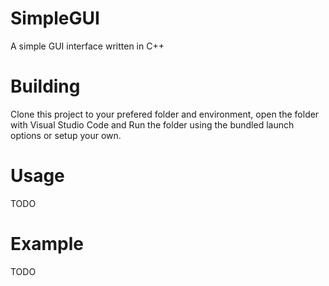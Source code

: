 # SimpleGUI
A simple GUI interface written in C++
# Building
Clone this project to your prefered folder and environment, open the folder with Visual Studio Code and Run the folder using the bundled launch options or setup your own.
# Usage
TODO
# Example
TODO
